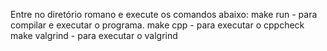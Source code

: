 Entre no diretório romano e execute os comandos abaixo:
make run - para compilar e executar o programa.
make cpp - para executar o cppcheck
make valgrind - para executar o valgrind
